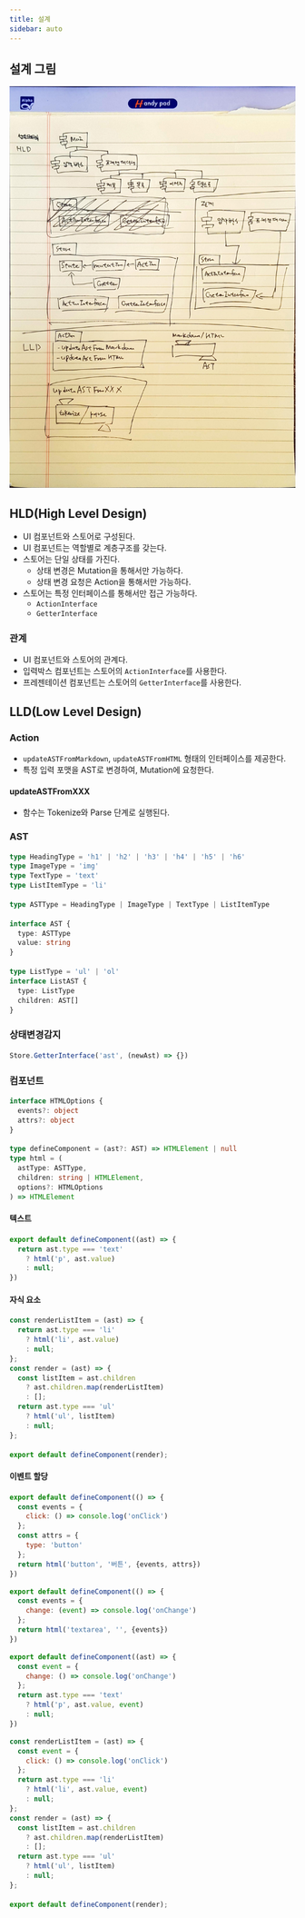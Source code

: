 ```yaml
---
title: 설계
sidebar: auto
---
```


## 설계 그림
![설계 그림](./presentation-design.jpeg)

## HLD(High Level Design)
- UI 컴포넌트와 스토어로 구성된다.
- UI 컴포넌트는 역할별로 계층구조를 갖는다.
- 스토어는 단일 상태를 가진다.
  - 상태 변경은 Mutation을 통해서만 가능하다.
  - 상태 변경 요청은 Action을 통해서만 가능하다.
- 스토어는 특정 인터페이스를 통해서만 접근 가능하다.
  - `ActionInterface`
  - `GetterInterface`

### 관계
- UI 컴포넌트와 스토어의 관계다.
- 입력박스 컴포넌트는 스토어의 `ActionInterface`를 사용한다.
- 프레젠테이션 컴포넌트는 스토어의 `GetterInterface`를 사용한다.

## LLD(Low Level Design)
### Action
- `updateASTFromMarkdown`, `updateASTFromHTML` 형태의 인터페이스를 제공한다.
- 특정 입력 포맷을 AST로 변경하여, Mutation에 요청한다.

#### updateASTFromXXX
- 함수는 Tokenize와 Parse 단계로 실행된다.

### AST
```ts
type HeadingType = 'h1' | 'h2' | 'h3' | 'h4' | 'h5' | 'h6'
type ImageType = 'img'
type TextType = 'text'
type ListItemType = 'li'

type ASTType = HeadingType | ImageType | TextType | ListItemType  

interface AST {
  type: ASTType
  value: string
}

type ListType = 'ul' | 'ol'
interface ListAST {
  type: ListType
  children: AST[]
}
```

### 상태변경감지
```js
Store.GetterInterface('ast', (newAst) => {})
```

### 컴포넌트
```ts
interface HTMLOptions {
  events?: object
  attrs?: object
}

type defineComponent = (ast?: AST) => HTMLElement | null
type html = (
  astType: ASTType,
  children: string | HTMLElement,
  options?: HTMLOptions
) => HTMLElement
```

#### 텍스트
```js
export default defineComponent((ast) => {
  return ast.type === 'text'
    ? html('p', ast.value)
    : null;
})
```

#### 자식 요소
```js
const renderListItem = (ast) => {
  return ast.type === 'li'
    ? html('li', ast.value)
    : null;
};
const render = (ast) => {
  const listItem = ast.children
    ? ast.children.map(renderListItem)
    : []; 
  return ast.type === 'ul'
    ? html('ul', listItem)
    : null;
};

export default defineComponent(render);
```

#### 이벤트 할당
```js
export default defineComponent(() => {
  const events = {
    click: () => console.log('onClick')
  };
  const attrs = {
    type: 'button'
  };
  return html('button', '버튼', {events, attrs})
})
```

```js
export default defineComponent(() => {
  const events = {
    change: (event) => console.log('onChange')
  };
  return html('textarea', '', {events})
})
```

```js
export default defineComponent((ast) => {
  const event = {
    change: () => console.log('onChange')
  };
  return ast.type === 'text'
    ? html('p', ast.value, event)
    : null;
})
```

```js
const renderListItem = (ast) => {
  const event = {
    click: () => console.log('onClick')
  };
  return ast.type === 'li'
    ? html('li', ast.value, event)
    : null;
};
const render = (ast) => {
  const listItem = ast.children
    ? ast.children.map(renderListItem)
    : []; 
  return ast.type === 'ul'
    ? html('ul', listItem)
    : null;
};

export default defineComponent(render);
```

